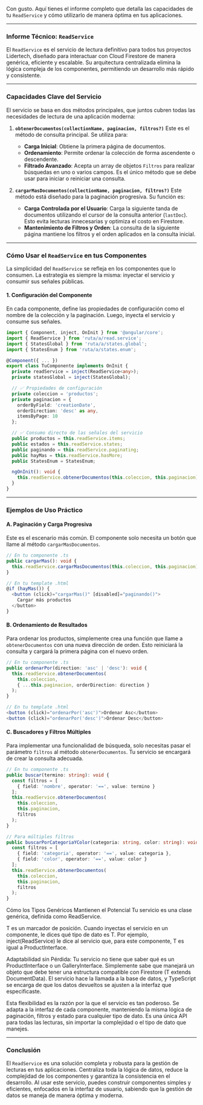 Con gusto. Aquí tienes el informe completo que detalla las capacidades de tu `ReadService` y cómo utilizarlo de manera óptima en tus aplicaciones.

-----

### **Informe Técnico: `ReadService`**

El `ReadService` es el servicio de lectura definitivo para todos tus proyectos Lidertech, diseñado para interactuar con Cloud Firestore de manera genérica, eficiente y escalable. Su arquitectura centralizada elimina la lógica compleja de los componentes, permitiendo un desarrollo más rápido y consistente.

-----

### **Capacidades Clave del Servicio**

El servicio se basa en dos métodos principales, que juntos cubren todas las necesidades de lectura de una aplicación moderna:

1.  **`obtenerDocumentos(collectionName, paginacion, filtros?)`**
    Este es el método de consulta principal. Se utiliza para:

      * **Carga Inicial**: Obtiene la primera página de documentos.
      * **Ordenamiento**: Permite ordenar la colección de forma ascendente o descendente.
      * **Filtrado Avanzado**: Acepta un array de objetos `Filtros` para realizar búsquedas en uno o varios campos. Es el único método que se debe usar para iniciar o reiniciar una consulta.

2.  **`cargarMasDocumentos(collectionName, paginacion, filtros?)`**
    Este método está diseñado para la paginación progresiva. Su función es:

      * **Carga Controlada por el Usuario**: Carga la siguiente tanda de documentos utilizando el cursor de la consulta anterior (`lastDoc`). Esto evita lecturas innecesarias y optimiza el costo en Firestore.
      * **Mantenimiento de Filtros y Orden**: La consulta de la siguiente página mantiene los filtros y el orden aplicados en la consulta inicial.

-----

### **Cómo Usar el `ReadService` en tus Componentes**

La simplicidad del `ReadService` se refleja en los componentes que lo consumen. La estrategia es siempre la misma: inyectar el servicio y consumir sus señales públicas.

#### **1. Configuración del Componente**

En cada componente, define las propiedades de configuración como el nombre de la colección y la paginación. Luego, inyecta el servicio y consume sus señales.

```typescript
import { Component, inject, OnInit } from '@angular/core';
import { ReadService } from 'ruta/a/read.service';
import { StatesGlobal } from 'ruta/a/states.global';
import { StatesEnum } from 'ruta/a/states.enum';

@Component({ ... })
export class TuComponente implements OnInit {
  private readService = inject(ReadService<any>);
  private statesGlobal = inject(StatesGlobal);

  // ✅ Propiedades de configuración
  private coleccion = 'productos';
  private paginacion = {
    orderByField: 'creationDate',
    orderDirection: 'desc' as any,
    itemsByPage: 10
  };

  // ✅ Consumo directo de las señales del servicio
  public productos = this.readService.items;
  public estados = this.readService.states;
  public paginando = this.readService.paginating;
  public hayMas = this.readService.hasMore;
  public StatesEnum = StatesEnum;

  ngOnInit(): void {
    this.readService.obtenerDocumentos(this.coleccion, this.paginacion);
  }
}
```

-----

### **Ejemplos de Uso Práctico**

#### **A. Paginación y Carga Progresiva**

Este es el escenario más común. El componente solo necesita un botón que llame al método `cargarMasDocumentos`.

```typescript
// En tu componente .ts
public cargarMas(): void {
  this.readService.cargarMasDocumentos(this.coleccion, this.paginacion);
}

// En tu template .html
@if (hayMas()) {
  <button (click)="cargarMas()" [disabled]="paginando()">
    Cargar más productos
  </button>
}
```

#### **B. Ordenamiento de Resultados**

Para ordenar los productos, simplemente crea una función que llame a `obtenerDocumentos` con una nueva dirección de orden. Esto reiniciará la consulta y cargará la primera página con el nuevo orden.

```typescript
// En tu componente .ts
public ordenarPor(direction: 'asc' | 'desc'): void {
  this.readService.obtenerDocumentos(
    this.coleccion,
    { ...this.paginacion, orderDirection: direction }
  );
}

// En tu template .html
<button (click)="ordenarPor('asc')">Ordenar Asc</button>
<button (click)="ordenarPor('desc')">Ordenar Desc</button>
```

#### **C. Buscadores y Filtros Múltiples**

Para implementar una funcionalidad de búsqueda, solo necesitas pasar el parámetro `filtros` al método `obtenerDocumentos`. Tu servicio se encargará de crear la consulta adecuada.

```typescript
// En tu componente .ts
public buscar(termino: string): void {
  const filtros = [
    { field: 'nombre', operator: '==', value: termino }
  ];
  this.readService.obtenerDocumentos(
    this.coleccion,
    this.paginacion,
    filtros
  );
}

// Para múltiples filtros
public buscarPorCategoriaYColor(categoria: string, color: string): void {
  const filtros = [
    { field: 'categoria', operator: '==', value: categoria },
    { field: 'color', operator: '==', value: color }
  ];
  this.readService.obtenerDocumentos(
    this.coleccion,
    this.paginacion,
    filtros
  );
}
```


Cómo los Tipos Genéricos Mantienen el Potencial
Tu servicio es una clase genérica, definida como ReadService<T>.

T es un marcador de posición. Cuando inyectas el servicio en un componente, le dices qué tipo de dato es T. Por ejemplo, inject(ReadService<ProductInterface>) le dice al servicio que, para este componente, T es igual a ProductInterface.

Adaptabilidad sin Pérdida: Tu servicio no tiene que saber qué es un ProductInterface o un GalleryInterface. Simplemente sabe que manejará un objeto que debe tener una estructura compatible con Firestore (T extends DocumentData). El servicio hace la llamada a la base de datos, y TypeScript se encarga de que los datos devueltos se ajusten a la interfaz que especificaste.

Esta flexibilidad es la razón por la que el servicio es tan poderoso. Se adapta a la interfaz de cada componente, manteniendo la misma lógica de paginación, filtros y estado para cualquier tipo de dato. Es una única API para todas las lecturas, sin importar la complejidad o el tipo de dato que manejes.

-----

### **Conclusión**

El `ReadService` es una solución completa y robusta para la gestión de lecturas en tus aplicaciones. Centraliza toda la lógica de datos, reduce la complejidad de los componentes y garantiza la consistencia en el desarrollo. Al usar este servicio, puedes construir componentes simples y eficientes, enfocados en la interfaz de usuario, sabiendo que la gestión de datos se maneja de manera óptima y moderna.
